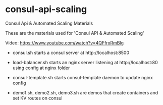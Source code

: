 # consul-api-scaling
Consul Api &amp; Automated Scaling Materials

These are the materials used for 'Consul API & Automated Scaling'

Video: https://www.youtube.com/watch?v=4QFfrxRmBlg

* consul.sh starts a consul server at http://localhost:8500
* load-balancer.sh starts an nginx server listening at http://localhost:80 using config at nginx folder
* consul-template.sh starts consul-template daemon to update nginx config

* demo1.sh, demo2.sh, demo3.sh are demos that create containers and set KV routes on consul



